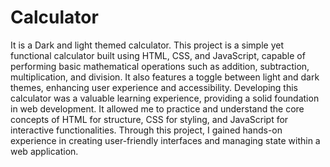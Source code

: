 # Calculator
It is a Dark and light themed calculator.
This project is a simple yet functional calculator built using HTML, CSS, and JavaScript, capable of performing basic mathematical operations such as addition, subtraction, multiplication, and division. It also features a toggle between light and dark themes, enhancing user experience and accessibility. Developing this calculator was a valuable learning experience, providing a solid foundation in web development. It allowed me to practice and understand the core concepts of HTML for structure, CSS for styling, and JavaScript for interactive functionalities. Through this project, I gained hands-on experience in creating user-friendly interfaces and managing state within a web application.
